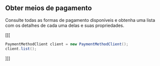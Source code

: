 ## Obter meios de pagamento

Consulte todas as formas de pagamento disponíveis e obtenha uma lista com os detalhes de cada uma delas e suas propriedades.

[[[
```java
PaymentMethodClient client = new PaymentMethodClient();
client.list();

```
]]]